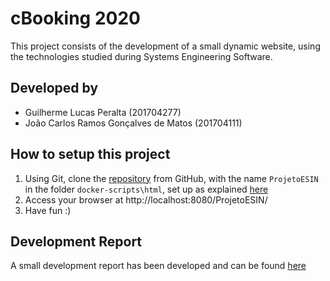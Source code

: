 # **cBooking 2020**

This project consists of the development of a small dynamic website, using the technologies studied during Systems Engineering Software.

## Developed by
* Guilherme Lucas Peralta (201704277)
* João Carlos Ramos Gonçalves de Matos (201704111)

## How to setup this project
1. Using Git, clone the [repository](https://github.com/joamats/ProjetoESIN) from GitHub, with the name `ProjetoESIN` in the folder `docker-scripts\html`, set up as explained [here](https://silvae86.github.io/teaching/2021/ESIN_SIBD/project_setup)
2. Access your browser at http://localhost:8080/ProjetoESIN/
3. Have fun :)

## Development Report 
A small development report has been developed and can be found [here](docs/Report.md)


